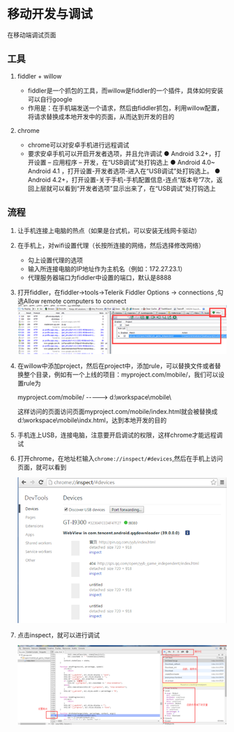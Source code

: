 # 移动开发与调试

在移动端调试页面

## 工具

1. fiddler + willow

    * fiddler是一个抓包的工具，而willow是fiddler的一个插件，具体如何安装可以自行google
    * 作用是：在手机端发送一个请求，然后由fiddler抓包，利用willow配置，将请求替换成本地开发中的页面，从而达到开发的目的

2. chrome

    * chrome可以对安卓手机进行远程调试
    * 要求安卓手机可以开启开发者选项，并且允许调试
        ● Android 3.2+，打开设置 – 应用程序 – 开发，在“USB调试”处打钩选上
        ● Android 4.0~ Android 4.1 ，打开设置-开发者选项-进入在“USB调试”处打钩选上。
        ● Android 4.2+，打开设置-关于手机-手机配置信息-连点“版本号”7次，返回上层就可以看到“开发者选项”显示出来了，在“USB调试”处打钩选上

## 流程

1. 让手机连接上电脑的热点（如果是台式机，可以安装无线网卡驱动）
2. 在手机上，对wifi设置代理（长按所连接的网络，然后选择修改网络）
    * 勾上设置代理的选项
    * 输入所连接电脑的IP地址作为主机名（例如：172.27.23.1）
    * 代理服务器端口为fiddler中设置的端口，默认是8888
3. 打开fiddler，在fiddler->tools->Telerik Fiddler Options -> connections ,勾选Allow remote computers to connect
    ![fiddler+willow](./img/fiddler.png)
4. 在willow中添加project，然后在project中，添加rule，可以替换文件或者替换整个目录，例如有一个上线的项目：myproject.com/mobile/，我们可以设置rule为

    myproject.com/mobile/  -----> d:\workspace\mobile\

    这样访问的页面访问页面myproject.com/mobile/index.html就会被替换成d:\workspace\mobile\indx.html，达到本地开发的目的
5. 手机连上USB，连接电脑，注意要开启调试的权限，这样chrome才能远程调试
6. 打开chrome，在地址栏输入`chrome://inspect/#devices`,然后在手机上访问页面，就可以看到

    ![debug-chrome](./img/debug-chrome.png)

7. 点击inspect，就可以进行调试

    ![debug](./img/debug.png)
    

